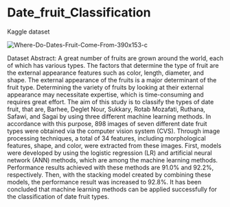 # Date_fruit_Classification
Kaggle dataset

![Where-Do-Dates-Fruit-Come-From-390x153-c](https://user-images.githubusercontent.com/100385953/179644231-60e73b69-44cf-49d6-95d3-2136bcd58f5f.jpg)


Dataset Abstract: A great number of fruits are grown around the world, each of which has various types. The factors that determine the type of fruit are the external appearance features such as color, length, diameter, and shape. The external appearance of the fruits is a major determinant of the fruit type. Determining the variety of fruits by looking at their external appearance may necessitate expertise, which is time-consuming and requires great effort. The aim of this study is to classify the types of date fruit, that are, Barhee, Deglet Nour, Sukkary, Rotab Mozafati, Ruthana, Safawi, and Sagai by using three different machine learning methods. In accordance with this purpose, 898 images of seven different date fruit types were obtained via the computer vision system (CVS). Through image processing techniques, a total of 34 features, including morphological features, shape, and color, were extracted from these images. First, models were developed by using the logistic regression (LR) and artificial neural network (ANN) methods, which are among the machine learning methods. Performance results achieved with these methods are 91.0% and 92.2%, respectively. Then, with the stacking model created by combining these models, the performance result was increased to 92.8%. It has been concluded that machine learning methods can be applied successfully for the classification of date fruit types.
